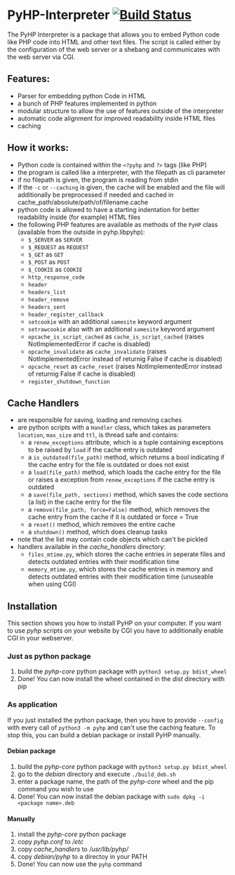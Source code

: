 # PyHP-Interpreter  [![Build Status](https://travis-ci.org/Deric-W/PyHP.svg?branch=master)](https://travis-ci.org/Deric-W/PyHP)

The PyHP Interpreter is a package that allows you to embed Python code like PHP code into HTML and other text files.
The script is called either by the configuration of the web server or a shebang and communicates with the web server via CGI.

## Features:

  - Parser for embedding python Code in HTML
  - a bunch of PHP features implemented in python
  - modular structure to allow the use of features outside of the interpreter
  - automatic code alignment for improved readability inside HTML files
  - caching
  
## How it works:

 - Python code is contained within the `<?pyhp` and `?>` tags (like PHP)
 - the program is called like a interpreter, with the filepath as cli parameter
 - if no filepath is given, the program is reading from stdin
 - if the `-c` or `--caching` is given, the cache will be enabled and the file will additionally be preprocessed if needed 
   and cached in cache_path/absolute/path/of/filename.cache
 - python code is allowed to have a starting indentation for better readability inside (for example) HTML files
 - the following PHP features are available as methods of the `PyHP` class (available from the outside in pyhp.libpyhp):
     - `$_SERVER` as `SERVER`
     - `$_REQUEST` as `REQUEST`
     - `$_GET` as `GET`
     - `$_POST` as `POST`
     - `$_COOKIE` as `COOKIE`
     - `http_response_code`
     - `header`
     - `headers_list`
     - `header_remove`
     - `headers_sent`
     - `header_register_callback`
     - `setcookie` with an additional `samesite` keyword argument
     - `setrawcookie` also with an additional `samesite` keyword argument
     - `opcache_is_script_cached` as `cache_is_script_cached` (raises NotImplementedError if cache is disabled)
     - `opcache_invalidate` as `cache_invalidate` (raises NotImplementedError instead of returnig False if cache is disabled)
     - `opcache_reset` as `cache_reset` (raises NotImplementedError instead of returnig False if cache is disabled)
     - `register_shutdown_function`
     
  
  ## Cache Handlers
  
 - are responsible for saving, loading and removing caches
 - are python scripts with a `Handler` class, which takes as parameters `location`, `max_size` and `ttl`, is thread safe and contains:
     - a `renew_exceptions` attribute, which is a tuple containing exceptions to be raised by `load` if the cache entry is outdated
     - a `is_outdated(file_path)` method, which returns a bool indicating if the cache entry for the file is outdated or does not exist
     - a `load(file_path)` method, which loads the cache entry for the file or raises a exception from `renew_exceptions` if the cache entry is outdated
     - a `save(file_path, sections)` method, which saves the code sections (a list) in the cache entry for the file
     - a `remove(file_path, force=False)` method, which removes the cache entry from the cache if it is outdated or force = True
     - a `reset()` method, which removes the entire cache
     - a `shutdown()` method, which does cleanup tasks
 - note that the list may contain code objects which can't be pickled
 - handlers available in the *cache_handlers* directory:
     - `files_mtime.py`, which stores the cache entries in seperate files and detects outdated entries with their modification time
     - `memory_mtime.py`, which stores the cache entries in memory and  detects outdated entries with their modification time (unuseable when using CGI)
   
  ## Installation
  
  This section shows you how to install PyHP on your computer.
  If you want to use *pyhp* scripts on your website by CGI you have to additionally enable CGI in your webserver.
  
  ### Just as python package
  1. build the *pyhp-core* python package with `python3 setup.py bdist_wheel`
  2. Done! You can now install the wheel contained in the *dist* directory with pip
  
  ### As application
  If you just installed the python package, then you have to provide `--config` with every call of `python3 -m pyhp`
  and can't use the caching feature.
  To stop this, you can build a debian package or install PyHP manually.
  
  #### Debian package
  1. build the *pyhp-core* python package with `python3 setup.py bdist_wheel`
  2. go to the *debian* directory and execute `./build_deb.sh`
  3. enter a package name, the path of the *pyhp-core* wheel and the pip command you wish to use
  4. Done! You can now install the debian package with `sudo dpkg -i <package name>.deb`
  
  #### Manually
  1. install the *pyhp-core* python package
  2. copy *pyhp.conf* to */etc*
  3. copy *cache_handlers* to */usr/lib/pyhp/*
  4. copy *debian/pyhp* to a directoy in your PATH
  5. Done! You can now use the `pyhp` command
